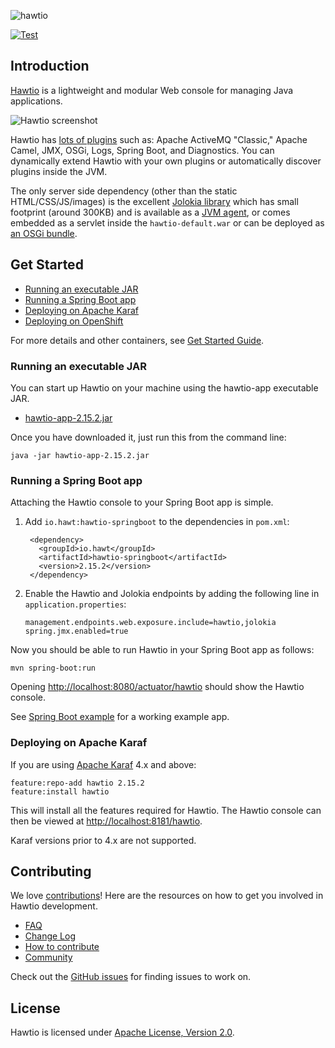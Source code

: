![hawtio][logo]

[![Test](https://github.com/hawtio/hawtio/actions/workflows/test.yml/badge.svg)](https://github.com/hawtio/hawtio/actions/workflows/test.yml)

## Introduction

[Hawtio](http://hawt.io) is a lightweight and modular Web console for managing Java applications.

![Hawtio screenshot](https://raw.githubusercontent.com/hawtio/website/main/static/images/screenshots/camel-route.png)

Hawtio has [lots of plugins](http://hawt.io/docs/plugins/) such as: Apache ActiveMQ "Classic," Apache Camel, JMX, OSGi, Logs, Spring Boot, and Diagnostics.
You can dynamically extend Hawtio with your own plugins or automatically discover plugins inside the JVM.

The only server side dependency (other than the static HTML/CSS/JS/images) is the excellent [Jolokia library](http://jolokia.org) which has small footprint (around 300KB) and is available as a [JVM agent](http://jolokia.org/agent/jvm.html), or comes embedded as a servlet inside the `hawtio-default.war` or can be deployed as [an OSGi bundle](http://jolokia.org/agent/osgi.html).

## Get Started

- [Running an executable JAR](#running-an-executable-jar)
- [Running a Spring Boot app](#running-a-spring-boot-app)
- [Deploying on Apache Karaf](#deploying-on-apache-karaf)
- [Deploying on OpenShift](https://github.com/hawtio/hawtio-online)

For more details and other containers, see [Get Started Guide](http://hawt.io/docs/get-started/).

### Running an executable JAR

You can start up Hawtio on your machine using the hawtio-app executable JAR.

* [hawtio-app-2.15.2.jar](https://repo1.maven.org/maven2/io/hawt/hawtio-app/2.15.2/hawtio-app-2.15.2.jar)

Once you have downloaded it, just run this from the command line:

    java -jar hawtio-app-2.15.2.jar

### Running a Spring Boot app

Attaching the Hawtio console to your Spring Boot app is simple.

1. Add `io.hawt:hawtio-springboot` to the dependencies in `pom.xml`:

        <dependency>
          <groupId>io.hawt</groupId>
          <artifactId>hawtio-springboot</artifactId>
          <version>2.15.2</version>
        </dependency>

2. Enable the Hawtio and Jolokia endpoints by adding the following line in `application.properties`:
   ```
   management.endpoints.web.exposure.include=hawtio,jolokia
   spring.jmx.enabled=true 
   ```




Now you should be able to run Hawtio in your Spring Boot app as follows:

    mvn spring-boot:run

Opening <http://localhost:8080/actuator/hawtio> should show the Hawtio console.

See [Spring Boot example](https://github.com/hawtio/hawtio/tree/hawtio-2.15.2/examples/springboot) for a working example app.

### Deploying on Apache Karaf

If you are using [Apache Karaf](https://karaf.apache.org/) 4.x and above:

    feature:repo-add hawtio 2.15.2
    feature:install hawtio

This will install all the features required for Hawtio. The Hawtio console can then be viewed at <http://localhost:8181/hawtio>.

Karaf versions prior to 4.x are not supported.

## Contributing

We love [contributions](http://hawt.io/docs/contributing/)!  Here are the resources on how to get you involved in Hawtio development.

* [FAQ](http://hawt.io/docs/faq/)
* [Change Log](CHANGES.md)
* [How to contribute](http://hawt.io/docs/contributing/)
* [Community](http://hawt.io/community/)

Check out the [GitHub issues](https://github.com/hawtio/hawtio/issues) for finding issues to work on.

## License

Hawtio is licensed under [Apache License, Version 2.0](LICENSE.txt).

[logo]: http://hawt.io/images/hawtio_logo.svg "hawtio"
